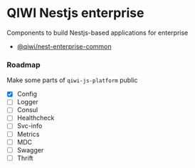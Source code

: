 # QIWI Nestjs enterprise
Components to build Nestjs-based applications for enterprise

* [@qiwi/nest-enterprise-common](./packages/common/README.md)

### Roadmap
Make some parts of `qiwi-js-platform` public
* [x] Config
* [ ] Logger 
* [ ] Consul
* [ ] Healthcheck
* [ ] Svc-info
* [ ] Metrics
* [ ] MDC
* [ ] Swagger
* [ ] Thrift
